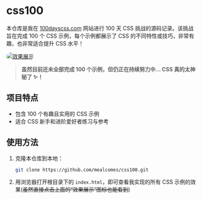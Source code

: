 # css100

本仓库是我在 [100dayscss.com](https://100dayscss.com/) 网站进行 100 天 CSS 挑战的源码记录。该挑战旨在完成 100 个 CSS 示例，每个示例都展示了 CSS 的不同特性或技巧，非常有趣，也非常适合提升 CSS 水平！

<p>
  <a href="https://mealcomes.github.io/css100/" target="_blank">
    <img src="https://img.shields.io/badge/效果展示-DEMO-blue.svg?style=for-the-badge&logo=css3&logoColor=white&labelColor=blue&color=4F8EF7&borderRadius=12" alt="效果展示" style="border-radius:12px;">
  </a>
</p>

> **虽然目前还未全部完成 100 个示例，但仍正在持续努力中...
> CSS 真的太神秘了 ✨！**

## 项目特点

-   包含 100 个有趣且实用的 CSS 示例
-   适合 CSS 新手和进阶爱好者练习与参考

## 使用方法

1. 克隆本仓库到本地：
    ```bash
    git clone https://github.com/mealcomes/css100.git
    ```
2. 用浏览器打开根目录下的 `index.html`，即可查看我实现的所有 CSS 示例的效果(~~虽然直接点击上面的“效果展示”图标也能看到~~)
